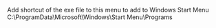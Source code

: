 Add shortcut of the exe file to this menu to add to Windows Start Menu
C:\ProgramData\Microsoft\Windows\Start Menu\Programs